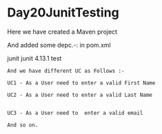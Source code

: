 # Day20JunitTesting


Here we have created a Maven project


And added some depc.-: in pom.xml 


<dependency>
			<groupId>junit</groupId>
			<artifactId>junit</artifactId>
			<version>4.13.1</version>
			<scope>test</scope>
		</dependency>
    
    And we have different UC as Follows :-
    
    UC1 - As a User need to enter a valid First Name
    
    UC2 - As a User need to enter a valid Last Name
    
    
    UC3 - As a User need to  enter a valid email
    
    And so on.
